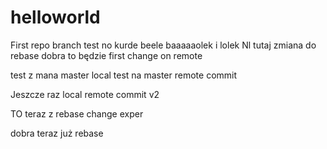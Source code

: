 # helloworld
First repo
branch test no kurde beele
baaaaaolek i lolek
Nl tutaj zmiana do rebase dobra to będzie first change on remote


test z mana master local
test na master
remote commit


Jeszcze raz local
remote commit v2

TO teraz z rebase 
change exper

dobra teraz już rebase
